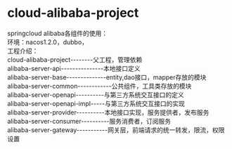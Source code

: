 # cloud-alibaba-project
springcloud alibaba各组件的使用：  
环境：nacos1.2.0，dubbo，  
工程介绍：   
    cloud-alibaba-project--------父工程，管理依赖     
    alibaba-server-api---------------本地接口定义   
    alibaba-server-base--------------entity,dao接口，mapper存放的模块   
    alibaba-server-common------------公共组件，工具类存放的模块      
    alibaba-server-openapi----------与第三方系统交互接口的定义       
    alibaba-server-openapi-impl-----与第三方系统交互接口的实现    
    alibaba-server-provider----------本地接口实现，服务提供者，发布服务      
    alibaba-server-consumer----------服务消费者，订阅服务     
    alibaba-server-gateway-----------网关层，前端请求的统一转发，限流，权限设置    
    
      
    